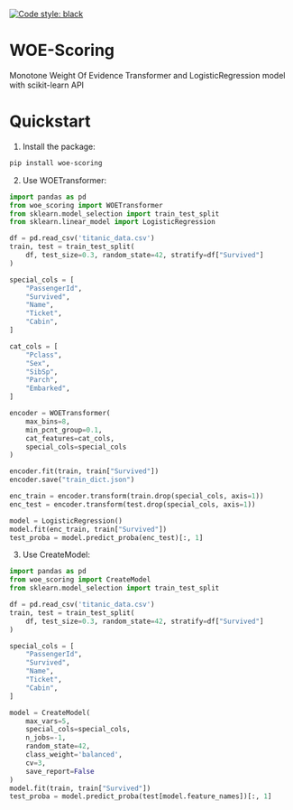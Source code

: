 [![Code style: black](https://img.shields.io/badge/code%20style-black-000000.svg)](https://github.com/psf/black)
# WOE-Scoring
Monotone Weight Of Evidence Transformer and LogisticRegression model with scikit-learn API

# Quickstart

1. Install the package:
```bash
pip install woe-scoring
```

2. Use WOETransformer:
```python
import pandas as pd
from woe_scoring import WOETransformer
from sklearn.model_selection import train_test_split
from sklearn.linear_model import LogisticRegression

df = pd.read_csv('titanic_data.csv')
train, test = train_test_split(
    df, test_size=0.3, random_state=42, stratify=df["Survived"]
)

special_cols = [
    "PassengerId",
    "Survived",
    "Name",
    "Ticket",
    "Cabin",
]

cat_cols = [
    "Pclass",
    "Sex",
    "SibSp",
    "Parch",
    "Embarked",
]

encoder = WOETransformer(
    max_bins=8,
    min_pcnt_group=0.1,
    cat_features=cat_cols,
    special_cols=special_cols
)

encoder.fit(train, train["Survived"])
encoder.save("train_dict.json")

enc_train = encoder.transform(train.drop(special_cols, axis=1))
enc_test = encoder.transform(test.drop(special_cols, axis=1))

model = LogisticRegression()
model.fit(enc_train, train["Survived"])
test_proba = model.predict_proba(enc_test)[:, 1]
```
3. Use CreateModel:
```python
import pandas as pd
from woe_scoring import CreateModel
from sklearn.model_selection import train_test_split

df = pd.read_csv('titanic_data.csv')
train, test = train_test_split(
    df, test_size=0.3, random_state=42, stratify=df["Survived"]
)

special_cols = [
    "PassengerId",
    "Survived",
    "Name",
    "Ticket",
    "Cabin",
]

model = CreateModel(
    max_vars=5,
    special_cols=special_cols,
    n_jobs=-1,
    random_state=42,
    class_weight='balanced',
    cv=3,
    save_report=False
)
model.fit(train, train["Survived"])
test_proba = model.predict_proba(test[model.feature_names])[:, 1]
```
